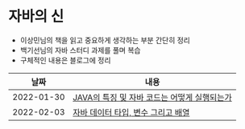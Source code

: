 # 자바의 신

- 이상민님의 책을 읽고 중요하게 생각하는 부분 간단히 정리
- 백기선님의 자바 스터디 과제를 풀며 복습
- 구체적인 내용은 블로그에 정리

| 날짜       | 내용                                                                                                                                                                                                                                                                                                                                                                    |
| ---------- | ----------------------------------------------------------------------------------------------------------------------------------------------------------------------------------------------------------------------------------------------------------------------------------------------------------------------------------------------------------------------- |
| 2022-01-30 | <a href="https://github.com/zlzzlzz2l/TIL_Today-I-Learn/blob/master/JAVA/%EC%9D%B4%EA%B2%83%EC%9D%B4%20%EC%9E%90%EB%B0%94%EB%8B%A4/JAVA%EC%9D%98%20%ED%8A%B9%EC%A7%95%20%EB%B0%8F%20%EC%9E%90%EB%B0%94%20%EC%BD%94%EB%93%9C%EB%8A%94%20%EC%96%B4%EB%96%BB%EA%B2%8C%20%EC%8B%A4%ED%96%89%EB%90%98%EB%8A%94%EA%B0%80.md">JAVA의 특징 및 자바 코드는 어떻게 실행되는가</a> |
| 2022-02-03 | <a href="https://github.com/zlzzlzz2l/TIL_Today-I-Learn/blob/main/JAVA/%EC%9D%B4%EA%B2%83%EC%9D%B4%20%EC%9E%90%EB%B0%94%EB%8B%A4/%EC%9E%90%EB%B0%94%20%EB%8D%B0%EC%9D%B4%ED%84%B0%20%ED%83%80%EC%9E%85%2C%20%EB%B3%80%EC%88%98%20%EA%B7%B8%EB%A6%AC%EA%B3%A0%20%EB%B0%B0%EC%97%B4.md"> 자바 데이터 타입, 변수 그리고 배열</a>                                           |
